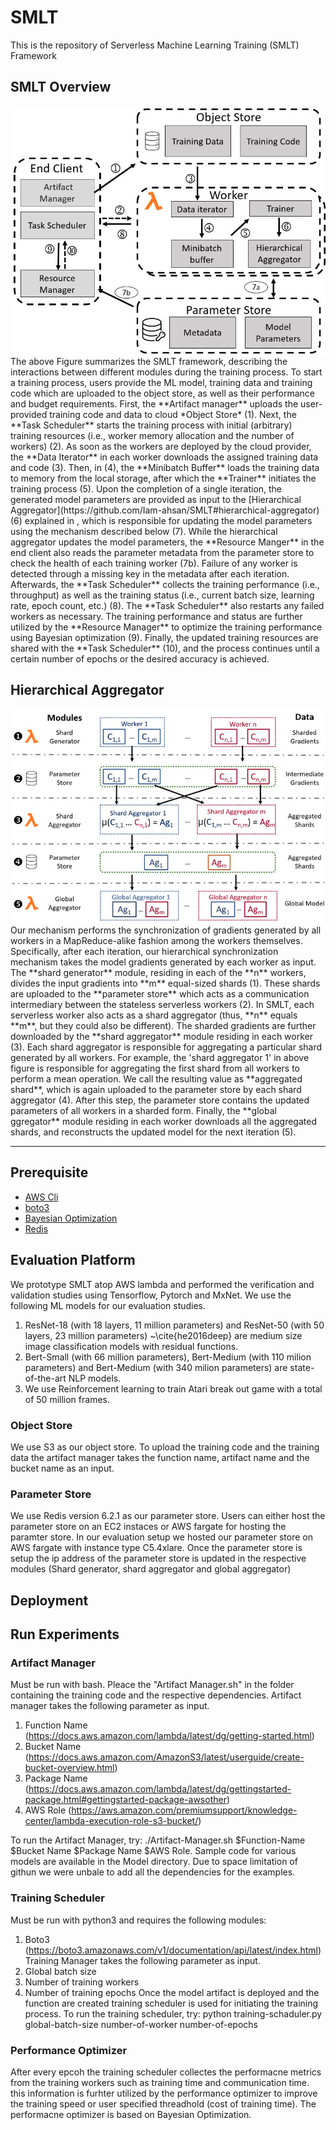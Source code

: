 # SMLT 


This is the repository of Serverless Machine Learning Training (SMLT) Framework

## SMLT Overview
<img align="center" src=https://github.com/Iam-ahsan/SMLT/blob/main/overview.png>
The above Figure summarizes the SMLT framework, describing the interactions between different modules during the training process. To start a training process, users provide the ML model, training data and training code which are uploaded to the object store, as well as their performance and budget requirements. First, the **Artifact manager** uploads the user-provided training code and data to cloud *Object Store* (1). Next, the **Task Scheduler** starts the training process with initial (arbitrary) training resources (i.e., worker memory allocation and the number of workers) (2). As soon as the workers are deployed by the cloud provider, the **Data Iterator** in each worker  downloads the assigned training data and code (3). Then, in (4), the **Minibatch Buffer** loads the training data to memory from the local storage, after which the **Trainer** initiates the  training process (5). Upon the completion of a single iteration,  the generated model parameters are provided as input to the [Hierarchical Aggregator](https://github.com/Iam-ahsan/SMLT#hierarchical-aggregator)(6) explained in , which is responsible for updating the model parameters using the mechanism described below (7). While the hierarchical aggregator updates the model parameters, the **Resource Manger** in the end client also reads the parameter metadata from the parameter store to check the health of each training worker (7b). Failure of any worker is detected through a missing key in the metadata after each iteration. Afterwards, the **Task Scheduler** collects the training performance (i.e., throughput) as well as the training status (i.e., current batch size, learning rate, epoch count, etc.) (8). The **Task Scheduler** also restarts any failed workers as necessary. The training performance and status are further utilized by the **Resource Manager** to optimize the training performance using Bayesian optimization (9). Finally, the updated training resources are shared with the **Task Scheduler** (10), and the process continues until a certain number of epochs or the desired accuracy is achieved.

## Hierarchical Aggregator 
<img aligh=center src=https://github.com/Iam-ahsan/SMLT/blob/main/Shard%20Aggregator.png>
Our mechanism performs the synchronization of gradients generated by all workers in a MapReduce-alike fashion among the workers themselves. Specifically, after each iteration, our hierarchical synchronization mechanism takes the model gradients generated by each worker as input.  The **shard generator** module,  residing in each of the **n** workers, divides the input gradients into **m** equal-sized shards (1). These shards are uploaded to the **parameter store**  which acts as a communication intermediary between the stateless serverless workers (2). 
In SMLT, each serverless worker also acts as a shard aggregator (thus, **n** equals **m**, but they could also be different).
The sharded gradients are further downloaded by the **shard aggregator** module  residing in each worker (3).  Each shard aggregator is responsible for aggregating a particular shard generated by all workers. For example, the 'shard aggregator 1' in above figure is responsible for aggregating the first shard from all workers to perform a mean operation. We call the resulting value as **aggregated shard**, which is again uploaded to the parameter store  by each shard aggregator (4). After this step, the parameter store contains the updated parameters of all workers in a sharded form. Finally, the **global ggregator** module residing in each worker downloads all the aggregated shards, and reconstructs the updated model for the next iteration (5).

---
## Prerequisite
- [AWS  Cli](https://aws.amazon.com/cli/)
- [boto3](https://boto3.amazonaws.com/v1/documentation/api/latest/index.html)
- [Bayesian Optimization](https://github.com/fmfn/BayesianOptimization)
- [Redis](https://pypi.org/project/redis-server/)

## Evaluation Platform
 We prototype SMLT atop AWS lambda and performed the verification and validation studies using Tensorflow, Pytorch and MxNet. We use the following ML models for our evaluation studies. 
  1. ResNet-18 (with 18 layers, 11 million parameters) and ResNet-50 (with 50 layers, 23 million parameters) ~\cite{he2016deep} are medium size image classification models with residual functions.
  2. Bert-Small (with 66 million parameters), Bert-Medium (with 110 milion parameters) and Bert-Medium (with 340 milion parameters) are state-of-the-art NLP models.
  3. We use Reinforcement learning to train Atari break out game with a total of 50 million frames.
### Object Store
 We use S3 as our object store. To upload the training code and the training data the artifact manager takes the function name, artifact name and the bucket name as an input. 
 ### Parameter Store
 We use Redis version 6.2.1 as our parameter store. Users can either host the parameter store on an EC2 instaces or AWS fargate for hosting the paramter store. In our evaluation setup we hosted our parameter store on AWS fargate with instance type C5.4xlare. Once the parameter store is setup the ip address of the parameter store is updated in the respective modules (Shard generator, shard aggregator and global aggregator)
 ## Deployment
 
 ## Run Experiments
 ### Artifact Manager
 Must be run with bash. Pleace the "Artifact Manager.sh" in the folder containing the training code and the respective dependencies. Artifact manager takes the following parameter as input.
   1. Function Name (https://docs.aws.amazon.com/lambda/latest/dg/getting-started.html)
   2. Bucket Name (https://docs.aws.amazon.com/AmazonS3/latest/userguide/create-bucket-overview.html)
   3. Package Name (https://docs.aws.amazon.com/lambda/latest/dg/gettingstarted-package.html#gettingstarted-package-awsother)
   4. AWS Role (https://aws.amazon.com/premiumsupport/knowledge-center/lambda-execution-role-s3-bucket/)
 
 To run the Artifact Manager, try: ./Artifact-Manager.sh $Function-Name $Bucket Name $Package Name $AWS Role. Sample code for various models are available in the Model directory. Due to space limitation of githun we were unbale to add all the dependencies for the examples.
 ### Training Scheduler
 Must be run with python3 and requires the following modules:
  1. Boto3 (https://boto3.amazonaws.com/v1/documentation/api/latest/index.html)
 Training Manager takes the following parameter as input.
  1. Global batch size
  2. Number of training workers
  3. Number of training epochs
  Once the model artifact is deployed and the function are created training scheduler is used for initiating the training process. 
  To run the training scheduler, try: python training-schaduler.py global-batch-size number-of-worker number-of-epochs
  
 ### Performance Optimizer
After every epcoh the training scheduler collectes the performacne metrics from the training workers such as training time and communication time. this information is furhter utilized by the performance optimizer to improve the training speed or user specified threadhold (cost of training time). The performacne optimizer is based on Bayesian Optimization.
